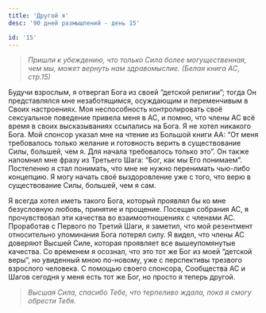 ```yaml
---
title: 'Другой я'
desc: '90 дней размышлений - день 15'

id: '15'
---
```


> _Пришли к убеждению, что только Сила более могущественная, чем мы, может
> вернуть нам здравомыслие._ _(Белая книга АС, стр.15)_

Будучи взрослым, я отвергал Бога из своей “детской религии”; тогда Он
представлялся мне незаботящимся, осуждающим и переменчивым в Своих
настроениях. Моя неспособность контролировать своё сексуальное поведение
привела меня в АС, и помню, что члены АС всё время в своих высказываниях
ссылались на Бога. Я не хотел никакого Бога. Мой спонсор указал мне на чтение
из Большой книги АА: “От меня требовалось только желание и готовность верить в
существование Силы, большей, чем я. Для начала требовалось только это”. Он
также напомнил мне фразу из Третьего Шага: “Бог, как мы Его понимаем”.
Постепенно я стал понимать, что мне не нужно перенимать чью-либо концепцию. Я
могу начать своё выздоровление уже с того, что верю в существование Силы,
большей, чем я сам.

Я всегда хотел иметь такого Бога, который проявлял бы ко мне безусловную
любовь, принятие и прощение. Посещая собрания АС, я прочувствовал эти качества
во взаимоотношениях с членами АС. Проработав с Первого по Третий Шаги, я
заметил, что мой резентмент относительно упоминания Бога потерял силу. Я
видел, что члены АС доверяют Высшей Силе, которая проявляет все вышеупомянутые
качества. Со временем я осознал, что это тот же Бог из моей “детской веры”, но
увиденный мною по-новому, уже с перспективы трезвого взрослого человека. С
помощью своего спонсора, Сообщества АС и Шагов сегодня у меня есть тот же Бог,
но просто я теперь другой.

> _Высшая Сила, спасибо Тебе, что терпеливо ждала, пока я смогу обрести Тебя._
